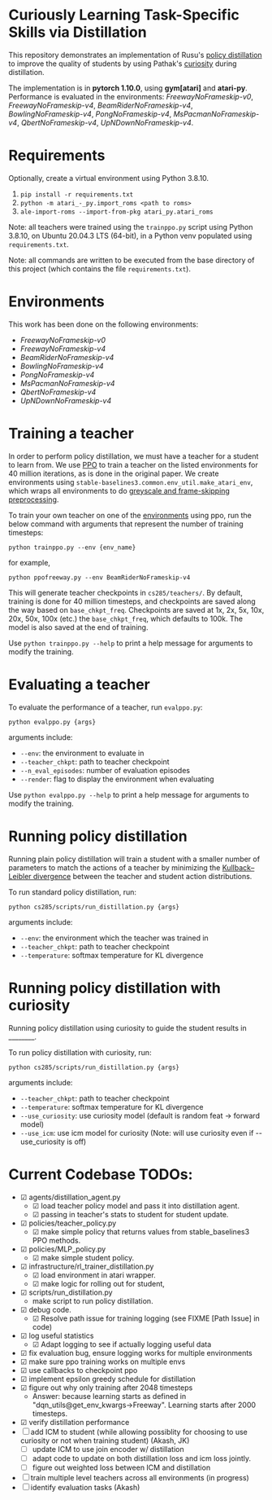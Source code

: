 # Curiously Learning Task-Specific Skills via Distillation

This repository demonstrates an implementation of Rusu's [policy distillation](https://arxiv.org/abs/1511.06295) to improve the quality of students by using Pathak's [curiosity](https://arxiv.org/abs/1705.05363) during distillation.

The implementation is in **pytorch 1.10.0**, using **gym[atari]** and **atari-py**. Performance is evaluated in the environments: *FreewayNoFrameskip-v0*, *FreewayNoFrameskip-v4*, *BeamRiderNoFrameskip-v4*, *BowlingNoFrameskip-v4*, *PongNoFrameskip-v4*, *MsPacmanNoFrameskip-v4*, *QbertNoFrameskip-v4*, *UpNDownNoFrameskip-v4*.

# Requirements

Optionally, create a virtual environment using Python 3.8.10.

1. `pip install -r requirements.txt`
2. `python -m atari_-_py.import_roms <path to roms>`
3. `ale-import-roms --import-from-pkg atari_py.atari_roms`

Note: all teachers were trained using the `trainppo.py` script using Python 3.8.10, on Ubuntu 20.04.3 LTS (64-bit), in a Python venv populated using `requirements.txt`.

Note: all commands are written to be executed from the base directory of this project (which contains the file `requirements.txt`).

# Environments

This work has been done on the following environments:

- *FreewayNoFrameskip-v0*
- *FreewayNoFrameskip-v4*
- *BeamRiderNoFrameskip-v4*
- *BowlingNoFrameskip-v4*
- *PongNoFrameskip-v4*
- *MsPacmanNoFrameskip-v4*
- *QbertNoFrameskip-v4*
- *UpNDownNoFrameskip-v4*

# Training a teacher

In order to perform policy distillation, we must have a teacher for a student to learn from. We use [PPO](https://arxiv.org/abs/1707.06347) to train a teacher on the listed environments for 40 million iterations, as is done in the original paper. We create environments using `stable-baselines3.common.env_util.make_atari_env`, which wraps all environments to do [greyscale and frame-skipping preprocessing](https://danieltakeshi.github.io/2016/11/25/frame-skipping-and-preprocessing-for-deep-q-networks-on-atari-2600-games/).

To train your own teacher on one of the [environments](#1-environments) using ppo, run the below command with arguments that represent the number of training timesteps:

    python trainppo.py --env {env_name}

for example,

    python ppofreeway.py --env BeamRiderNoFrameskip-v4

This will generate teacher checkpoints in `cs285/teachers/`. By default, training is done for 40 million timesteps, and checkpoints are saved along the way based on `base_chkpt_freq`. Checkpoints are saved at 1x, 2x, 5x, 10x, 20x, 50x, 100x (etc.) the `base_chkpt_freq`, which defaults to 100k. The model is also saved at the end of training.

Use `python trainppo.py --help` to print a help message for arguments to modify the training. 

# Evaluating a teacher

To evaluate the performance of a teacher, run `evalppo.py`:

    python evalppo.py {args}

arguments include:
- `--env`: the environment to evaluate in
- `--teacher_chkpt`: path to teacher checkpoint
- `--n_eval_episodes`: number of evaluation episodes
- `--render`: flag to display the environment when evaluating

Use `python evalppo.py --help` to print a help message for arguments to modify the training. 

# Running policy distillation

Running plain policy distillation will train a student with a smaller number of parameters to match the actions of a teacher by minimizing the [Kullback–Leibler divergence](https://en.wikipedia.org/wiki/Kullback%E2%80%93Leibler_divergence) between the teacher and student action distributions.

To run standard policy distillation, run:

    python cs285/scripts/run_distillation.py {args}

arguments include:
- `--env`: the environment which the teacher was trained in
- `--teacher_chkpt`: path to teacher checkpoint
- `--temperature`: softmax temperature for KL divergence

# Running policy distillation with curiosity

Running policy distillation using curiosity to guide the student results in ________.

To run policy distillation with curiosity, run:

    python cs285/scripts/run_distillation.py {args}

arguments include:
- `--teacher_chkpt`: path to teacher checkpoint
- `--temperature`: softmax temperature for KL divergence
- `--use_curiosity`: use curiosity model (default is random feat -> forward model)
- `--use_icm`: use icm model for curiosity (Note: will use curiosity even if --use_curiosity is off)

# Current Codebase TODOs:
- ☑ agents/distillation_agent.py
    - ☑ load teacher policy model and pass it into distillation agent.
    - ☑ passing in teacher's stats to student for student update.
- ☑ policies/teacher_policy.py
    - ☑ make simple policy that returns values from stable_baselines3 PPO methods.
- ☑ policies/MLP_policy.py
    - ☑ make simple student policy.
- ☑ infrastructure/rl_trainer_distillation.py
    - ☑ load environment in atari wrapper.
    - ☑ make logic for rolling out for student, 
- ☑ scripts/run_distillation.py
    - make script to run policy distillation.
- ☑ debug code.
    - ☑ Resolve path issue for training logging (see FIXME [Path Issue] in code)
- ☑ log useful statistics
    - ☑ Adapt logging to see if actually logging useful data
- ☑ fix evaluation bug, ensure logging works for multiple environments
- ☑ make sure ppo training works on multiple envs
- ☑ use callbacks to checkpoint ppo
- ☑ implement epsilon greedy schedule for distillation
- ☑ figure out why only training after 2048 timesteps
    - Answer: because learning starts as defined in "dqn_utils@get_env_kwargs->Freeway". Learning starts after 2000 timesteps.
- ☑ verify distillation performance
- ☐ add ICM to student (while allowing possiblity for choosing to use curiosity or not when training student) (Akash, JK)
    - ☐ update ICM to use join encoder w/ distillation
    - ☐ adapt code to update on both distillation loss and icm loss jointly.
    - ☐ figure out weighted loss between ICM and distillation
- ☐ train multiple level teachers across all environments (in progress)
- ☐ identify evaluation tasks (Akash)
